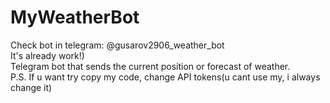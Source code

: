 # MyWeatherBot
Check bot in telegram: @gusarov2906_weather_bot<br>
It's already work!)<br>
Telegram bot that sends the current position or forecast of weather.<br>
P.S. If u want try copy my code, change API tokens(u cant use my, i always change it)
